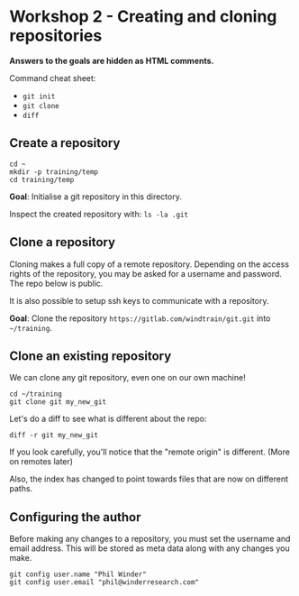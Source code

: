# Workshop 2 - Creating and cloning repositories

**Answers to the goals are hidden as HTML comments.**

Command cheat sheet:

- `git init`
- `git clone`
- `diff`

## Create a repository

```
cd ~
mkdir -p training/temp
cd training/temp
```

**Goal**: Initialise a git repository in this directory.

Inspect the created repository with: `ls -la .git`

<!--
```
git init
```
-->

## Clone a repository

Cloning makes a full copy of a remote repository. Depending on the access rights of the repository, you may be asked for a username and password. The repo below is public.

It is also possible to setup ssh keys to communicate with a repository.

**Goal**: Clone the repository `https://gitlab.com/windtrain/git.git` into `~/training`.

<!--
```
cd ~/training
git clone https://gitlab.com/windtrain/git.git
```
-->

## Clone an existing repository

We can clone any git repository, even one on our own machine!

```
cd ~/training
git clone git my_new_git
```

Let's do a diff to see what is different about the repo:

```
diff -r git my_new_git
```

If you look carefully, you'll notice that the "remote origin" is different. (More on remotes later)

Also, the index has changed to point towards files that are now on different paths.


## Configuring the author

Before making any changes to a repository, you must set the username and email address. This will be stored as meta data along with any changes you make.

```
git config user.name "Phil Winder"
git config user.email "phil@winderresearch.com"
```
